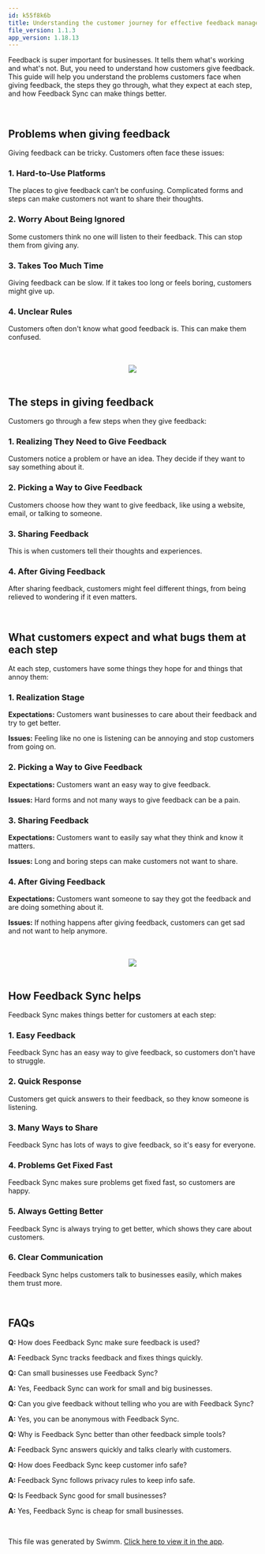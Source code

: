 ```yaml
---
id: k55f8k6b
title: Understanding the customer journey for effective feedback management
file_version: 1.1.3
app_version: 1.18.13
---
```


Feedback is super important for businesses. It tells them what's working and what's not. But, you need to understand how customers give feedback. This guide will help you understand the problems customers face when giving feedback, the steps they go through, what they expect at each step, and how Feedback Sync can make things better.

<br/>

## **Problems when giving feedback**

Giving feedback can be tricky. Customers often face these issues:

### **1\. Hard-to-Use Platforms**

The places to give feedback can’t be confusing. Complicated forms and steps can make customers not want to share their thoughts.

### **2\. Worry About Being Ignored**

Some customers think no one will listen to their feedback. This can stop them from giving any.

### **3\. Takes Too Much Time**

Giving feedback can be slow. If it takes too long or feels boring, customers might give up.

### **4\. Unclear Rules**

Customers often don't know what good feedback is. This can make them confused.

<br/>

<br/>

<div align="center"><img src="https://firebasestorage.googleapis.com/v0/b/swimmio-content/o/repositories%2FZ2l0aHViJTNBJTNBcGVhY29jay1ibG9ncyUzQSUzQVBlYWNvY2stSW5kaWE%3D%2F8e63f483-9a7e-484b-95ac-557404a93e45.png?alt=media&token=b9317eab-7fbf-47be-9062-ca376be18beb" style="width:'100%'"/></div>

<br/>

## **The steps in giving feedback**

Customers go through a few steps when they give feedback:

### **1\. Realizing They Need to Give Feedback**

Customers notice a problem or have an idea. They decide if they want to say something about it.

### **2\. Picking a Way to Give Feedback**

Customers choose how they want to give feedback, like using a website, email, or talking to someone.

### **3\. Sharing Feedback**

This is when customers tell their thoughts and experiences.

### **4\. After Giving Feedback**

After sharing feedback, customers might feel different things, from being relieved to wondering if it even matters.

<br/>

## **What customers expect and what bugs them at each step**

At each step, customers have some things they hope for and things that annoy them:

### **1\. Realization Stage**

**Expectations:** Customers want businesses to care about their feedback and try to get better.

**Issues:** Feeling like no one is listening can be annoying and stop customers from going on.

### **2\. Picking a Way to Give Feedback**

**Expectations:** Customers want an easy way to give feedback.

**Issues:** Hard forms and not many ways to give feedback can be a pain.

### **3\. Sharing Feedback**

**Expectations:** Customers want to easily say what they think and know it matters.

**Issues:** Long and boring steps can make customers not want to share.

### **4\. After Giving Feedback**

**Expectations:** Customers want someone to say they got the feedback and are doing something about it.

**Issues:** If nothing happens after giving feedback, customers can get sad and not want to help anymore.

<br/>

<br/>

<div align="center"><img src="https://firebasestorage.googleapis.com/v0/b/swimmio-content/o/repositories%2FZ2l0aHViJTNBJTNBcGVhY29jay1ibG9ncyUzQSUzQVBlYWNvY2stSW5kaWE%3D%2Ff992b774-bfdf-4ec6-a1a0-5310e5b29607.png?alt=media&token=42e1d0ea-b51a-48d1-a7ad-079bd73bfbdc" style="width:'100%'"/></div>

<br/>

## **How Feedback Sync helps**

Feedback Sync makes things better for customers at each step:

### **1\. Easy Feedback**

Feedback Sync has an easy way to give feedback, so customers don't have to struggle.

### **2\. Quick Response**

Customers get quick answers to their feedback, so they know someone is listening.

### **3\. Many Ways to Share**

Feedback Sync has lots of ways to give feedback, so it's easy for everyone.

### **4\. Problems Get Fixed Fast**

Feedback Sync makes sure problems get fixed fast, so customers are happy.

### **5\. Always Getting Better**

Feedback Sync is always trying to get better, which shows they care about customers.

### **6\. Clear Communication**

Feedback Sync helps customers talk to businesses easily, which makes them trust more.

<br/>

## **FAQs**

**Q:** How does Feedback Sync make sure feedback is used? 

**A:** Feedback Sync tracks feedback and fixes things quickly.

**Q:** Can small businesses use Feedback Sync? 

**A:** Yes, Feedback Sync can work for small and big businesses.

**Q:** Can you give feedback without telling who you are with Feedback Sync? 

**A:** Yes, you can be anonymous with Feedback Sync.

**Q:** Why is Feedback Sync better than other feedback simple tools? 

**A:** Feedback Sync answers quickly and talks clearly with customers.

**Q:** How does Feedback Sync keep customer info safe? 

**A:** Feedback Sync follows privacy rules to keep info safe.

**Q:** Is Feedback Sync good for small businesses? 

**A:** Yes, Feedback Sync is cheap for small businesses.

<br/>

This file was generated by Swimm. [Click here to view it in the app](https://app.swimm.io/repos/Z2l0aHViJTNBJTNBcGVhY29jay1ibG9ncyUzQSUzQVBlYWNvY2stSW5kaWE=/docs/k55f8k6b).
